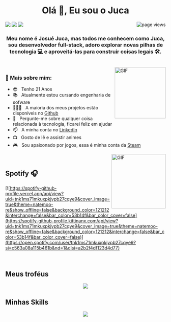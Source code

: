 <h1 align="center">Olá 👋, Eu sou o Juca</h1>
<a  href="https://github.com/josuejuca/"><img align="right" src="https://komarev.com/ghpvc/?username=josuejuca" alt="page views" /></a>
<a href="https://instagram.com/ojosuejuca" target="_blank"><img src="https://img.shields.io/badge/-Instagram-%23E4405F?style=for-the-badge&logo=instagram&logoColor=white" target="_blank"></a>
<a href="https://www.discordapp.com/users/732714469439832225" target="_blank"><img src="https://img.shields.io/badge/Discord-7289DA?style=for-the-badge&logo=discord&logoColor=white" target="_blank"></a> 
<a href = "mailto:josuejuca19@gmail.com"><img src="https://img.shields.io/badge/-Gmail-%23333?style=for-the-badge&logo=gmail&logoColor=white" target="_blank"></a>

<h3 align="center">Meu nome é Josué Juca, mas todos me conhecem como Juca, sou desenvolvedor full-stack, adoro explorar novas pilhas de tecnologia 💻 e aproveitá-las para construir coisas legais 🛠️.</h3>
</br>
<img align="right" alt="GIF" height="160px" src="https://media.giphy.com/media/du3J3cXyzhj75IOgvA/giphy.gif" />

### 🧐 Mais sobre mim:

- 😎 &nbsp; Tenho 21 Anos
- 📚 &nbsp; Atualmente estou cursando engenharia de sofware
- 👨🏻‍💻 &nbsp; A maioria dos meus projetos estão disponíveis no [Github](https://github.com/josuejuca?tab=repositories)
- 💬 &nbsp; Pergunte-me sobre qualquer coisa relacionada à tecnologia, ficarei feliz em ajudar
- 📫 &nbsp; A minha conta no [LinkedIn](https://www.linkedin.com/in/josuejuca/)
- 📺 &nbsp; Gosto de lê e assistir animes 
- 🎮 &nbsp; Sou apaixonado por jogos, essa é minha conta da [Steam](https://steamcommunity.com/id/josuejuca)

<img align="right" alt="GIF" height="170px" src="https://media.giphy.com/media/J5B1Y8QZnzXXbLQIBu/giphy.gif" />

</br>

## Spotify 🎧
[![https://spotify-github-profile.vercel.app/api/view?uid=tnk1ms71mkuxpkjvpb27cqye9&cover_image=true&theme=natemoo-re&show_offline=false&background_color=121212&interchange=false&bar_color=53b14f&bar_color_cover=false](https://spotify-github-profile.kittinanx.com/api/view?uid=tnk1ms71mkuxpkjvpb27cqye9&cover_image=true&theme=natemoo-re&show_offline=false&background_color=121212&interchange=false&bar_color=53b14f&bar_color_cover=false)](https://open.spotify.com/user/tnk1ms71mkuxpkjvpb27cqye9?si=c563a08a115b461b&nd=1&dlsi=a2b2f4df123d4d77)

</br>

## Meus troféus

<p align=center>
<img src="https://github-profile-trophy.vercel.app/?username=josuejuca&theme=juicyfresh&no-frame=true&row=1&&margin-w=20&no-bg=true"/>
</p>


## Minhas Skills

<p align="center">
    <a href="https://josuejuca.com">
        <img
            src="https://skillicons.dev/icons?i=git,html,css,sass,js,react,ts,python,fastapi,flask,php,mysql,vercel,netlify,vscode" />
    </a>
</p>
<br/>
